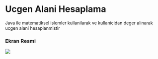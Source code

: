 # Ucgen Alani Hesaplama
Java ile matematiksel islemler kullanilarak ve kullanicidan deger alinarak ucgen alani hesaplanmistir

### Ekran Resmi

![](UcgenAlani.iml)